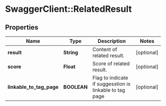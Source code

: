 # SwaggerClient::RelatedResult

## Properties
Name | Type | Description | Notes
------------ | ------------- | ------------- | -------------
**result** | **String** | Content of related result. | [optional] 
**score** | **Float** | Score of related result. | [optional] 
**linkable_to_tag_page** | **BOOLEAN** | Flag to indicate if suggesstion is linkable to tag page | [optional] 


